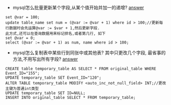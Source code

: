 - mysql怎么批量更新某个字段,从某个值开始并加一的递增? [answer](https://blog.nice100.net/mysql/172.html)
```
set @var = 100;
update table_name set num = (@var := @var + 1) where id > 100;//更新每行数据时会先运算@var := $var + 1,然后更新字段.
此方式,还可以在查询数据用来标记排名,或者第几行, 如下
set @var = 0;
select (@var := @var + 1) as num, name where id > 100;
```

- mysql怎么复制表中某些行到同张中或其他表? 其中只更改几个字段, 最省事的方法,不用写出所有字段? [answer](https://blog.nice100.net/mysql/171.html)
```
CREATE table temporary_table AS SELECT * FROM original_table WHERE Event_ID="155";
UPDATE temporary_table SET Event_ID="120";
ALTER TABLE temporary_table MODIFY <auto_inc_not_null_field> INT;//更改主键为普通int类型
UPDATE temporary_table SET ID=NULL;
INSERT INTO original_table SELECT * FROM temporary_table;
```